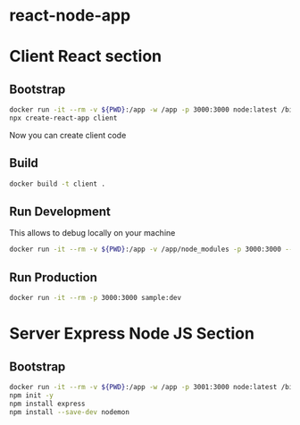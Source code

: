 # react-node-app

# Client React section

## Bootstrap

```bash
docker run -it --rm -v ${PWD}:/app -w /app -p 3000:3000 node:latest /bin/bash
npx create-react-app client
```

Now you can create client code

## Build 
```bash
docker build -t client .
```

## Run Development 

This allows to debug locally on your machine

```bash
docker run -it --rm -v ${PWD}:/app -v /app/node_modules -p 3000:3000 --name client client
```

## Run Production
```bash
docker run -it --rm -p 3000:3000 sample:dev
```

# Server Express Node JS Section

## Bootstrap
```bash
docker run -it --rm -v ${PWD}:/app -w /app -p 3001:3000 node:latest /bin/bash
npm init -y
npm install express
npm install --save-dev nodemon
```

